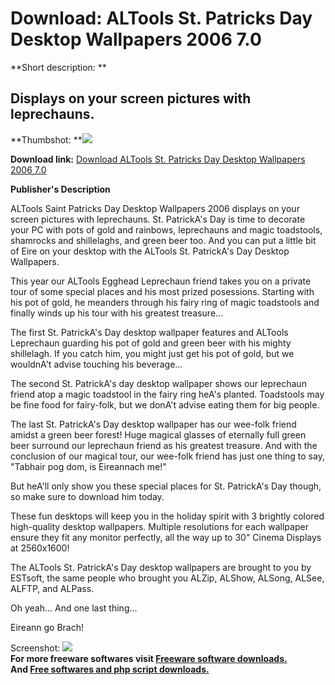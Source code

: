 # Download: ALTools St. Patricks Day Desktop Wallpapers 2006 7.0

**Short description: **

## Displays on your screen pictures with leprechauns.

  
**Thumbshot: **![](http://www.freewarefiles.com/screenshot/altools_stpatsdaywallpaper_md.gif)   
  
**Download link:** [Download ALTools St. Patricks Day Desktop Wallpapers 2006 7.0](http://freesoftwares.boysofts.com/ALTools-St-Patricks-Day-Desktop-Wallpapers_program_18682.html)  
  

**Publisher's Description**  
  

ALTools Saint Patricks Day Desktop Wallpapers 2006 displays on your screen
pictures with leprechauns. St. PatrickA's Day is time to decorate your PC with
pots of gold and rainbows, leprechauns and magic toadstools, shamrocks and
shillelaghs, and green beer too. And you can put a little bit of Eire on your
desktop with the ALTools St. PatrickA's Day Desktop Wallpapers.

This year our ALTools Egghead Leprechaun friend takes you on a private tour of
some special places and his most prized posessions. Starting with his pot of
gold, he meanders through his fairy ring of magic toadstools and finally winds
up his tour with his greatest treasure...

The first St. PatrickA's Day desktop wallpaper features and ALTools Leprechaun
guarding his pot of gold and green beer with his mighty shillelagh. If you
catch him, you might just get his pot of gold, but we wouldnA't advise
touching his beverage...

The second St. PatrickA's day desktop wallpaper shows our leprechaun friend
atop a magic toadstool in the fairy ring heA's planted. Toadstools may be fine
food for fairy-folk, but we donA't advise eating them for big people.

The last St. PatrickA's Day desktop wallpaper has our wee-folk friend amidst a
green beer forest! Huge magical glasses of eternally full green beer surround
our leprechaun friend as his greatest treasure. And with the conclusion of our
magical tour, our wee-folk friend has just one thing to say, "Tabhair pog dom,
is Eireannach me!"

But heA'll only show you these special places for St. PatrickA's Day though,
so make sure to download him today.

These fun desktops will keep you in the holiday spirit with 3 brightly colored
high-quality desktop wallpapers. Multiple resolutions for each wallpaper
ensure they fit any monitor perfectly, all the way up to 30" Cinema Displays
at 2560x1600!

The ALTools St. PatrickA's Day desktop wallpapers are brought to you by
ESTsoft, the same people who brought you ALZip, ALShow, ALSong, ALSee, ALFTP,
and ALPass.

Oh yeah... And one last thing...

Eireann go Brach!

  
  
Screenshot:
![](http://www.freewarefiles.com/screenshot/altools_stpatsdaywallpaper.gif)  
**For more freeware softwares visit [Freeware software downloads.](http://freesoftwares.boysofts.com/)**   
**And [Free softwares and php script downloads.](http://www.boysofts.com/)**

